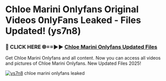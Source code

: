 # Chloe Marini Onlyfans Original Videos 0nlyFans Leaked - Files Updated! (ys7n8)

<h3>🔴 CLICK HERE 🌐==►► <a href="https://tinyurl.com/ms9xzufz" rel="nofollow">Chloe Marini Onlyfans Updated Files</a></h3>

Get Chloe Marini Onlyfans and all content. Now you can access all videos and pictures of Chloe Marini Onlyfans. New Updated Files 2025!

[![ys7n8](https://i.imgur.com/ppqm5kG.gif)](https://tinyurl.com/ms9xzufz)
chloe marini onlyfans leaked